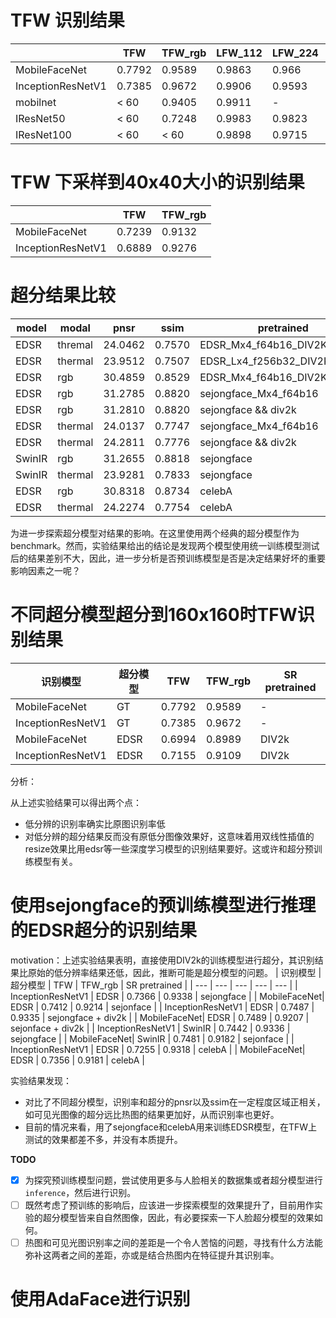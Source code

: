 # TFW 识别结果

|                    |    TFW        |   TFW_rgb   |   LFW_112   |  LFW_224  |   CelebA_224 | VGGFace2_224 | 
|   ---              |     ---       |     ---     |    ---      |   ---     |    ---       |   ---        |
|MobileFaceNet       |    0.7792     |   0.9589    |   0.9863    |  0.966    |   0.9458     | 0.9245       | 
|InceptionResNetV1   |    0.7385     |   0.9672    |   0.9906    |  0.9593   |   0.9593     | 0.948        |
|mobilnet            |     < 60      |   0.9405    |   0.9911    |   -       |    -         |       -      |
|IResNet50           |     < 60      |    0.7248   |   0.9983    |  0.9823   |   0.9706     | 0.9562       |
|IResNet100          |     < 60      |   < 60      |   0.9898    |  0.9715   |   0.9588     | 0.9306       |

# TFW 下采样到40x40大小的识别结果

|                    |  TFW     | TFW_rgb |
|   ---              |   ---    |   ---   |
| MobileFaceNet      |  0.7239  | 0.9132  | 
| InceptionResNetV1  |  0.6889  | 0.9276  |


# 超分结果比较

| model| modal | pnsr | ssim | pretrained| misc |
| ---  | --- | ---  | ---  | ---    | --- |
| EDSR | thremal | 24.0462  | 0.7570  |  EDSR_Mx4_f64b16_DIV2K_official | --- |
| EDSR | thermal | 23.9512  | 0.7507  |  EDSR_Lx4_f256b32_DIV2K_official | --- |
| EDSR | rgb | 30.4859 | 0.8529 | EDSR_Mx4_f64b16_DIV2K_official | --- |
| EDSR | rgb | 31.2785 | 0.8820 | sejongface_Mx4_f64b16 | --- |
| EDSR | rgb | 31.2810 | 0.8820 | sejongface && div2k | --- |
| EDSR | thermal | 24.0137 | 0.7747 | sejongface_Mx4_f64b16 | --- |
| EDSR | thermal | 24.2811 | 0.7776 | sejongface && div2k | --- |
| SwinIR | rgb | 31.2655 | 0.8818 | sejongface | --- |
| SwinIR | thermal | 23.9281 | 0.7833 | sejongface | --- |
| EDSR | rgb | 30.8318 | 0.8734 | celebA | --- |
| EDSR | thermal | 24.2274 | 0.7754 | celebA | --- |

为进一步探索超分模型对结果的影响。在这里使用两个经典的超分模型作为benchmark。然而，实验结果给出的结论是发现两个模型使用统一训练模型测试后的结果差别不大，因此，进一步分析是否预训练模型是否是决定结果好坏的重要影响因素之一呢？



# 不同超分模型超分到160x160时TFW识别结果

| 识别模型 | 超分模型 | TFW | TFW_rgb | SR pretrained |
| --- | --- | --- | --- | --- |
| MobileFaceNet| GT | 0.7792 | 0.9589 | - |
| InceptionResNetV1 | GT | 0.7385| 0.9672 | - |
| MobileFaceNet| EDSR | 0.6994 | 0.8989 | DIV2k |
| InceptionResNetV1 | EDSR | 0.7155 | 0.9109 | DIV2k |


分析：

从上述实验结果可以得出两个点：

+ 低分辨的识别率确实比原图识别率低
+ 对低分辨的超分结果反而没有原低分图像效果好，这意味着用双线性插值的resize效果比用edsr等一些深度学习模型的识别结果要好。这或许和超分预训练模型有关。

# 使用sejongface的预训练模型进行推理的EDSR超分的识别结果

motivation：上述实验结果表明，直接使用DIV2k的训练模型进行超分，其识别结果比原始的低分辨率结果还低，因此，推断可能是超分模型的问题。
| 识别模型 | 超分模型 | TFW | TFW_rgb | SR pretrained |
| --- | --- | --- | --- | --- |
| InceptionResNetV1 | EDSR | 0.7366 | 0.9338 | sejongface |
| MobileFaceNet| EDSR | 0.7412 | 0.9214 | sejonface |
| InceptionResNetV1 | EDSR | 0.7487 | 0.9335 | sejongface + div2k |
| MobileFaceNet| EDSR | 0.7489 | 0.9207 | sejonface + div2k |
| InceptionResNetV1 | SwinIR | 0.7442 | 0.9336 | sejongface |
| MobileFaceNet| SwinIR | 0.7481 | 0.9182 | sejonface |
| InceptionResNetV1 | EDSR | 0.7255 | 0.9318 | celebA |
| MobileFaceNet| EDSR | 0.7356 | 0.9181 | celebA |


实验结果发现：

+ 对比了不同超分模型，识别率和超分的pnsr以及ssim在一定程度区域正相关，如可见光图像的超分远比热图的结果更加好，从而识别率也更好。
+ 目前的情况来看，用了sejongface和celebA用来训练EDSR模型，在TFW上测试的效果都差不多，并没有本质提升。

**TODO**

- [x] 为探究预训练模型问题，尝试使用更多与人脸相关的数据集或者超分模型进行`inference`，然后进行识别。
- [ ] 既然考虑了预训练的影响后，应该进一步探索模型的效果提升了，目前用作实验的超分模型皆来自自然图像，因此，有必要探索一下人脸超分模型的效果如何。
- [ ] 热图和可见光图识别率之间的差距是一个令人苦恼的问题，寻找有什么方法能弥补这两者之间的差距，亦或是结合热图内在特征提升其识别率。

# 使用AdaFace进行识别
